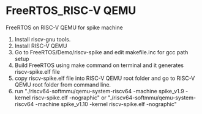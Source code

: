 # FreeRTOS_RISC-V QEMU
FreeRTOS on RISC-V QEMU for spike machine

1. Install riscv-gnu tools.
2. Install RISC-V QEMU
3. Go to FreeRTOS/Demo/riscv-spike and edit makefile.inc for gcc path setup 
4. Build FreeRTOS using make command on terminal and it generates riscv-spike.elf file
5. copy riscv-spike.elf file into RISC-V QEMU root folder and go to RISC-V QEMU root folder from command line.
6. run "./riscv64-softmmu/qemu-system-riscv64 -machine spike_v1.9 -kernel riscv-spike.elf -nographic"
   or   "./riscv64-softmmu/qemu-system-riscv64 -machine spike_v1.10 -kernel riscv-spike.elf -nographic" 
